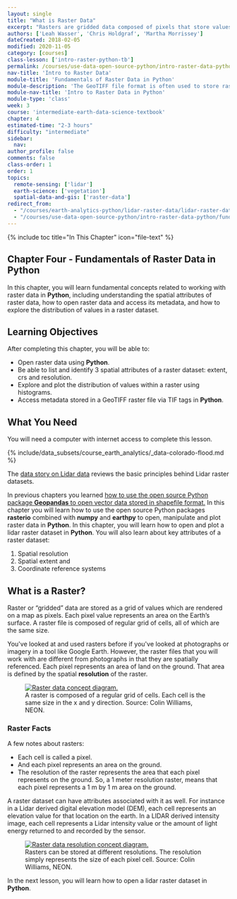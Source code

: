 ```yaml
---
layout: single
title: "What is Raster Data"
excerpt: "Rasters are gridded data composed of pixels that store values. Learn more about the structure of raster data and how to use them to store data, such as imagery or elevation values."
authors: ['Leah Wasser', 'Chris Holdgraf', 'Martha Morrissey']
dateCreated: 2018-02-05
modified: 2020-11-05
category: [courses]
class-lesson: ['intro-raster-python-tb']
permalink: /courses/use-data-open-source-python/intro-raster-data-python/fundamentals-raster-data/
nav-title: 'Intro to Raster Data'
module-title: 'Fundamentals of Raster Data in Python'
module-description: 'The GeoTIFF file format is often used to store raster data. Learn how to to open and explore raster data stored as GeoTIFF files in Python.'
module-nav-title: 'Intro to Raster Data in Python'
module-type: 'class'
week: 3
course: 'intermediate-earth-data-science-textbook'
chapter: 4
estimated-time: "2-3 hours"
difficulty: "intermediate"
sidebar:
  nav:
author_profile: false
comments: false
class-order: 1
order: 1
topics:
  remote-sensing: ['lidar']
  earth-science: ['vegetation']
  spatial-data-and-gis: ['raster-data']
redirect_from:
  - "/courses/earth-analytics-python/lidar-raster-data/lidar-raster-data/"
  - "/courses/use-data-open-source-python/intro-raster-data-python/fundamentals-raster-data/intro-raster-data/"
---
```


{% include toc title="In This Chapter" icon="file-text" %}

<div class='notice--success' markdown="1">

## <i class="fa fa-ship" aria-hidden="true"></i> Chapter Four - Fundamentals of Raster Data in Python 

In this chapter, you will learn fundamental concepts related to working with raster data in **Python**, including understanding the spatial attributes of raster data, how to open raster data and access its metadata, and how to explore the distribution of values in a raster dataset. 


## <i class="fa fa-graduation-cap" aria-hidden="true"></i> Learning Objectives

After completing this chapter, you will be able to:

* Open raster data using **Python**.
* Be able to list and identify 3 spatial attributes of a raster dataset: extent, crs and resolution.
* Explore and plot the distribution of values within a raster using histograms.
* Access metadata stored in a GeoTIFF raster file via TIF tags in **Python**.

## <i class="fa fa-check-square-o fa-2" aria-hidden="true"></i> What You Need

You will need a computer with internet access to complete this lesson.

{% include/data_subsets/course_earth_analytics/_data-colorado-flood.md %}

</div>

The <a href="{{ site.url }}/courses/use-data-open-source-python/data-stories/lidar-raster-data/lidar-intro/" target="_blank">data story on Lidar data</a> reviews the basic principles behind Lidar raster datasets.

In previous chapters you learned <a href="https://www.earthdatascience.org/courses/use-data-open-source-python/intro-vector-data-python/spatial-data-vector-shapefiles/" target="_blank">how to use the open source 
Python package **Geopandas** to open vector data stored in shapefile
format.</a> In this chapter you will learn how to use the open source Python packages **rasterio** combined with **numpy** and **earthpy** to open, manipulate and plot raster data in **Python**. In this chapter, you will learn how to open and plot a lidar raster dataset in **Python**. You will also learn about key attributes of a raster dataset:

1. Spatial resolution
2. Spatial extent and
3. Coordinate reference systems


## What is a Raster?

Raster or “gridded” data are stored as a grid of values which are rendered on a map as pixels. Each pixel value represents an area on the Earth’s surface. A raster file is composed of regular grid of cells, all of which are the same size. 

You've looked at and used rasters before if you've looked at photographs or imagery in a tool like Google Earth. However, the raster files that you will work with are different from photographs in that they are spatially referenced. Each pixel represents an area of land on the ground. That area is defined by the spatial **resolution** of the raster.

<figure>
   <a href="{{ site.url }}/images/earth-analytics/raster-data/raster-concept.png" target="_blank">
   <img src="{{ site.url }}/images/earth-analytics/raster-data/raster-concept.png" alt="Raster data concept diagram."></a>
   <figcaption>A raster is composed of a regular grid of cells. Each cell is the same
   size in the x and y direction. Source: Colin Williams, NEON.
   </figcaption>
</figure>


### Raster Facts

A few notes about rasters:

-  Each cell is called a pixel.
-  And each pixel represents an area on the ground.
-  The resolution of the raster represents the area that each pixel represents on the ground. So, a 1 meter resolution raster, means that each pixel represents a 1 m by 1 m area on the ground.

A raster dataset can have attributes associated with it as well. For instance in a Lidar derived digital elevation model (DEM), each cell represents an elevation value for that location on the earth. In a LIDAR derived intensity image, each cell represents a Lidar intensity value or the amount of light energy returned to and recorded by the sensor.


<figure>
   <a href="{{ site.url }}/images/earth-analytics/raster-data/raster-resolution.png" target="_blank">
   <img src="{{ site.url }}/images/earth-analytics/raster-data/raster-resolution.png" alt="Raster data resolution concept diagram."></a>
   <figcaption>Rasters can be stored at different resolutions. The resolution simply
   represents the size of each pixel cell. Source: Colin Williams, NEON.
   </figcaption>
</figure>


In the next lesson, you will learn how to open a lidar raster dataset in **Python**.

